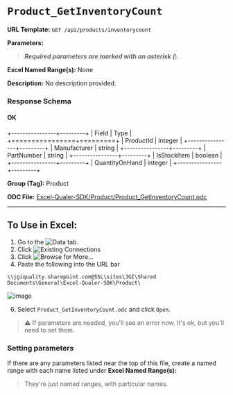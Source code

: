 # `Product_GetInventoryCount`

**URL Template:**
`GET /api/products/inventorycount`

**Parameters:**


> *****Required parameters are marked with an asterisk (*****).

**Excel Named Range(s):**
None


**Description:**
No description provided.

### Response Schema

#### OK
+----------------+---------+
| Field          | Type    |
+================+=========+
| ProductId      | integer |
+----------------+---------+
| Manufacturer   | string  |
+----------------+---------+
| PartNumber     | string  |
+----------------+---------+
| IsStockItem    | boolean |
+----------------+---------+
| QuantityOnHand | integer |
+----------------+---------+

**Group (Tag):**
Product

**ODC File:**
[Excel-Qualer-SDK/Product/Product_GetInventoryCount.odc](https://github.com/Johnson-Gage-Inspection-Inc/qualer-sdk-odc/blob/main/Excel-Qualer-SDK/Product/Product_GetInventoryCount.odc)

---

To Use in Excel:
---

1. Go to the ![`Data`](https://github.com/user-attachments/assets/da437a70-57b3-4c5b-bb01-4910ece19ed1)
 tab.
3. Click ![Existing Connections](https://github.com/user-attachments/assets/a2f1ed67-b2e0-4c23-ac90-68c870e60289)
4. Click ![`Browse for More...`](https://github.com/user-attachments/assets/8e698494-6865-41e7-b6fa-043aea81809a)
5. Paste the following into the URL bar
```
\\jgiquality.sharepoint.com@SSL\sites\JGI\Shared Documents\General\Excel-Qualer-SDK\Product\
```

![image](https://github.com/user-attachments/assets/1e1a8d87-0377-446d-aaf5-d78562991db3)

6. Select `Product_GetInventoryCount.odc` and click `Open`.

> ⚠️ If parameters are needed, you'll see an error now. It's ok, but you'll need to set them.

### Setting parameters
If there are any parameters listed near the top of this file, create a named range with each name listed under **Excel Named Range(s):**
> They're just named ranges, with particular names.
